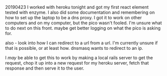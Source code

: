 20190423
I worked with heroku tonight and got my first react element tested with enzyme. I also did some documentation and remembering on how to set up the laptop to be a dns proxy. I got it to work on other computers and on my computer, but the pico wasn't fooled. I'm unsure what to do next on this front. maybe get better logging on what the pico is asking for.

also - look into how I can redirect to a url from a url. I'm currently unsure if that is possible, or at least how. dnsmasq wants to redirect to an ip.

I _may_ be able to get this to work by making a local rails server to get the request, chop it up into a new request for my heroku server, fetch that response and then serve it to the user.
